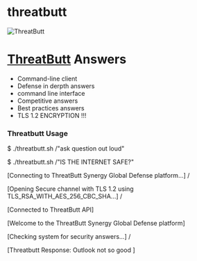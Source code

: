 # threatbutt

![ThreatButt](http://threatbutt.com/threatbutt.png)

# [ThreatButt](http://threatbutt.com) Answers

* Command-line client
* Defense in derpth answers
* command line interface
* Competitive answers
* Best practices answers
* TLS 1.2 ENCRYPTION !!!

### Threatbutt Usage
$ ./threatbutt.sh /"ask question out loud"

$ ./threatbutt.sh /"IS THE INTERNET SAFE?"

[Connecting to ThreatButt Synergy Global Defense platform...] /

[Opening Secure channel with TLS 1.2 using TLS_RSA_WITH_AES_256_CBC_SHA...] /

[Connected to ThreatButt API]

[Welcome to the ThreatButt Synergy Global Defense platform]

[Checking system for security answers...] /

[Threatbutt Response: Outlook not so good ]
